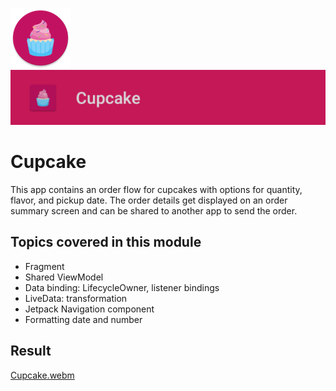 ![ic_launcher_cupcake](src/main/res/mipmap-xhdpi/ic_launcher_cupcake_round.png?raw=true) ![ic_launcher_cupcake](images/Screenshot_20220717_145837.png?raw=true)

# Cupcake

This app contains an order flow for cupcakes with options for quantity, flavor, and pickup date. The
order details get displayed on an order summary screen and can be shared to another app to send the
order.

## Topics covered in this module

- Fragment
- Shared ViewModel
- Data binding: LifecycleOwner, listener bindings
- LiveData: transformation
- Jetpack Navigation component
- Formatting date and number

## Result

[Cupcake.webm](https://user-images.githubusercontent.com/29587914/179434583-227f45ff-bb22-461b-a1ff-3a39035511de.webm)
